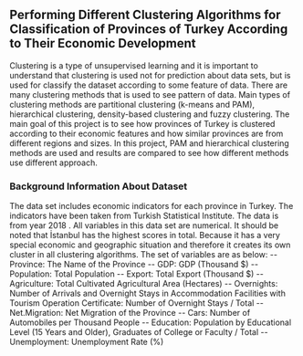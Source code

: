 ## Performing Different Clustering Algorithms for Classification of Provinces of Turkey According to Their Economic Development

Clustering is a type of unsupervised learning and it is important to understand that clustering is used not for prediction about data sets, but is used for classify the dataset according to some feature of data. There are many clustering methods that is used to see pattern of data. Main types of clustering methods are partitional clustering (k-means and PAM), hierarchical clustering, density-based clustering and fuzzy clustering. 
The main goal of this project is to see how provinces of Turkey is clustered according to their economic features and how similar provinces are from different regions and sizes. In this project, PAM and hierarchical clustering methods are used and results are compared to see how different methods use different approach. 

  ### Background Information About Dataset
  
The data set includes economic indicators for each province in Turkey. The indicators have been taken from Turkish Statistical Institute. The data is from year 2018 . All variables in this data set are numerical. It should be noted that İstanbul has the highest scores in total. Because it has a very special economic and geographic situation and therefore it creates its own cluster in all clustering algorithms. The set of variables are as below: 
  -- Province:	The Name of the Province
  -- GDP:	GDP (Thousand $)
  -- Population:	Total Population
  -- Export:	Total Export (Thousand $)
  -- Agriculture:	Total Cultivated Agricultural Area (Hectares)
  -- Overnights:	Number of Arrivals and Overnight Stays in Accommodation Facilities with Tourism Operation Certificate: Number of Overnight Stays / Total
  -- Net.Migration: Net Migration of the Province
  -- Cars: Number of Automobiles per Thousand People
  -- Education:	Population by Educational Level (15 Years and Older), Graduates of College or Faculty / Total
  -- Unemployment:	Unemployment Rate (%)
